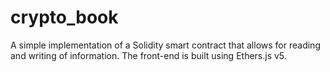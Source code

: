 # crypto_book
A simple implementation of a Solidity smart contract that allows for reading and writing of information. The front-end is built using Ethers.js v5.
